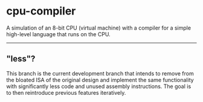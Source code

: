 # cpu-compiler
A simulation of an 8-bit CPU (virtual machine) with a compiler for a simple high-level language that runs on the CPU.

---

## "less"?
This branch is the current development branch that intends to remove from the bloated ISA of the original design and implement the same functionality with significantly less code and unused assembly instructions. The goal is to then reintroduce previous features iteratively.